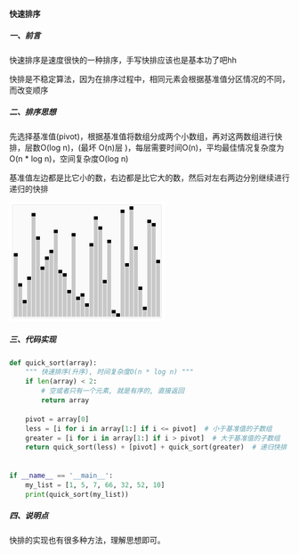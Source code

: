 #### 快速排序

##### 一、前言

快速排序是速度很快的一种排序，手写快排应该也是基本功了吧hh

快排是不稳定算法，因为在排序过程中，相同元素会根据基准值分区情况的不同，而改变顺序



##### 二、排序思想

先选择基准值(pivot)，根据基准值将数组分成两个小数组，再对这两数组进行快排，层数O(log n)，(最坏 O(n)层 )，每层需要时间O(n)，平均最佳情况复杂度为O(n * log n)，空间复杂度O(log n)

基准值左边都是比它小的数，右边都是比它大的数，然后对左右两边分别继续进行递归的快排

![bubble_sort](./images/quick_sort.gif)



##### 三、代码实现

```python
def quick_sort(array):
    """ 快速排序(升序), 时间复杂度O(n * log n) """
    if len(array) < 2:
        # 空或者只有一个元素, 就是有序的, 直接返回
        return array

    pivot = array[0]
    less = [i for i in array[1:] if i <= pivot]  # 小于基准值的子数组
    greater = [i for i in array[1:] if i > pivot]  # 大于基准值的子数组
    return quick_sort(less) + [pivot] + quick_sort(greater)  # 递归快排


if __name__ == '__main__':
    my_list = [1, 5, 7, 66, 32, 52, 10]
    print(quick_sort(my_list))

```



##### 四、说明点

快排的实现也有很多种方法，理解思想即可。
